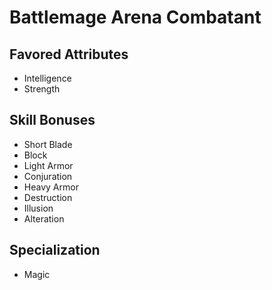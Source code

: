 # Battlemage Arena Combatant

## Favored Attributes
- Intelligence
- Strength

## Skill Bonuses
- Short Blade
- Block
- Light Armor
- Conjuration
- Heavy Armor
- Destruction
- Illusion
- Alteration

## Specialization
- Magic